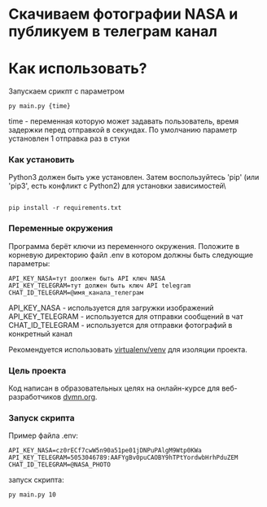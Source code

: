 # Скачиваем фотографии NASA и публикуем в телеграм канал

# Как использовать?

Запускаем срикпт с параметром

```
py main.py {time}
```

time - переменная которую может задавать пользователь, время задержки перед отправкой в секундах. По умолчанию параметр установлен 1 отправка раз в стуки

### Как установить

Python3 должен быть уже установлен.
Затем воспользуйтесь 'pip' (или 'pip3', есть конфликт с Python2) для установки зависимостей\

```

pip install -r requirements.txt

```
### Переменные окружения

Программа берёт ключи из переменного окружения.
Положите в корневую директорию файл .env в котором должны быть следующие параметры:


```
API_KEY_NASA=тут доолжен быть API ключ NASA
API_KEY_TELEGRAM=тут должен быть ключ API telegram
CHAT_ID_TELEGRAM=@имя_канала_телеграм
```

API_KEY_NASA - используется для загружки изображений
API_KEY_TELEGRAM - используется для отправки сообщений в чат
CHAT_ID_TELEGRAM - используется для отправки фотографий в конкретный канал

Рекомендуется использовать [virtualenv/venv](https://docs.python.org/3/library/venv.html) для изоляции проекта.

### Цель проекта

Код написан в образовательных целях на онлайн-курсе для веб-разработчиков [dvmn.org](https://dvmn.org/).

### Запуск скрипта

Пример файла .env:

```
API_KEY_NASA=cz0rECf7cwW5n90a51pe01jDNPuPAlgM9Wtp0KWa
API_KEY_TELEGRAM=5053046789:AAFYgBv0puCAOBY9hTPtYordwbHrhPduZEM
CHAT_ID_TELEGRAM=@NASA_PHOTO
```

запуск скрипта:

```
py main.py 10
```